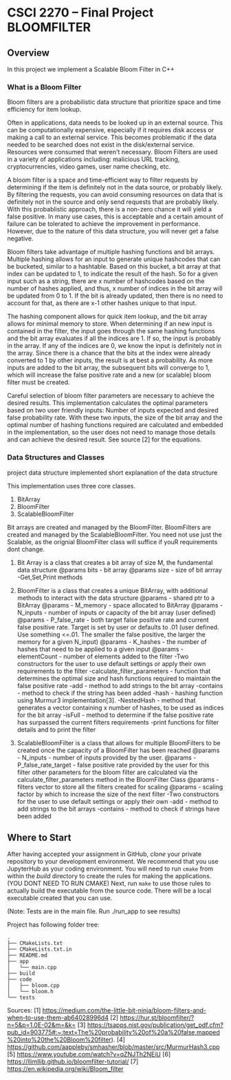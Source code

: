 # CSCI 2270 – Final Project BLOOMFILTER
## Overview

In this project we implement a Scalable Bloom Filter in C++

### What is a Bloom Filter

Bloom filters are a probabilistic data structure that prioritize space and time efficiency for item lookup.

Often in applications, data needs to be looked up in an external source. This can be computationally expensive, especially if it requires disk access or making a call to an external service. This becomes problematic if the data needed to be searched does not exist in the disk/external service. Resources were consumed that weren't necessary. Bloom Filters are used in a variety of applications including: malicious URL tracking, cryptocurrencies, video games, user name checking, etc.

A bloom filter is a space and time-efficient way to filter requests by determining if the item is definitely not in the data source, or probably likely. By filtering the requests, you can avoid consuming resources on data that is definitely not in the source and only send requests that are probably likely. With this probablistic approach, there is a non-zero chance it will yield a false positive. In many use cases, this is acceptable and a certain amount of failure can be tolerated to achieve the improvement in performance. However, due to the nature of this data structure, you will never get a false negative.

Bloom filters take advantage of multiple hashing functions and bit arrays. Multiple hashing allows for an input to generate unique hashcodes that can be bucketed, similar to a hashtable. Based on this bucket, a bit array at that index can be updated to 1, to indicate the result of the hash. So for a given input such as a string, there are x number of hashcodes based on the number of hashes applied, and thus, x number of indices in the bit array will be updated from 0 to 1. If the bit is already updated, then there is no need to account for that, as there are x-1 other hashes unique to that input.

The hashing component allows for quick item lookup, and the bit array allows for minimal memory to store.
When determining if an new input is contained in the filter, the input goes through the same hashing functions and the bit array evaluates if all the indices are 1. If so, the input is probably in the array. If any of the indices are 0, we know the input is definitely not in the array. Since there is a chance that the bits at the index were already converted to 1 by other inputs, the result is at best a probability. As more inputs are added to the bit array, the subsequent bits will converge to 1, which will increase the false positive rate and a new (or scalable) bloom filter must be created.

Careful selection of bloom filter parameters are necessary to achieve the desired results. This implementation calculates the optimal parameters based on two user friendly inputs: Number of inputs expected and desired false probability rate. With these two inputs, the size of the bit array and the optimal number of hashing functions required are calculated and embedded in the implementation, so the user does not need to manage those details and can achieve the desired result. See source [2] for the equations.




### Data Structures and Classes 
project data structure implemented
short explanation of the data structure

This implementation uses three core classes.
1) BitArray
2) BloomFilter
3) ScalableBloomFilter

Bit arrays are created and managed by the BloomFilter. BloomFilters are created and managed by the ScalableBloomFilter.
You need not use just the Scalable, as the orignial BloomFilter class will suffice if youR requirements dont change.

1) Bit Array is a class that creates a bit array of size M, the fundamental data structure
    @params bits - bit array
    @params size - size of bit arrray
    -Get,Set,Print methods
    
2) BloomFilter is a class that creates a unique BitArray, with additional methods to interact with the data structure
    @params - shared ptr to a BitArray 
    @params - M_memory - space allocated to BitArray
    @params - N_inputs - number of inputs or capacity of the bit array (user defined)
    @params - P_false_rate - both target false positive rate and current false positive rate. 
              Target is set by user or defaults to .01 (user defined. Use something <=.01. The smaller the false positive, the larger the memory for a given N_input)
    @params - K_hashes - the number of hashes that need to be applied to a given input
    @params - elementCount - number of elements added to the filter
    -Two constructors for the user to use default settings or apply their own requirements to the filter
    -calculate_filter_parameters - function that determines the optimal size and hash functions required to maintain the false positive rate
    -add - method to add strings to the bit array
    -contains - method to check if the string has been added
    -hash - hashing function using Murmur3 implementation[3].
    -NestedHash - method that generates a vector containing x number of hashes, to be used as indices for the bit array
    -isFull - method to determine if the false positive rate has surpassed the current filters requirements
    -print functions for filter details and to print the filter
    
    
3) ScalableBloomFilter is a class that allows for multiple BloomFilters to be created once the capacity of a BloomFilter has been reached
    @params - N_inputs - number of inputs provided by the user. 
    @params - P_false_rate_target - false positive rate provided by the user for this filter
              other parameters for the bloom filter are calculated via the calculate_filter_parameters method in the BloomFilter Class
    @params - filters vector to store all the filters created for scaling
    @params - scaling factor by which to increase the size of the next filter 
    -Two constructors for the user to use default settings or apply their own
    -add - method to add strings to the bit arrays
    -contains - method to check if strings have been added



## Where to Start
After having accepted your assignment in GitHub, _clone_ your private repository to your development environment.  We recommend that you use JupyterHub as your coding environment.
You will need to run ```cmake``` from within the _build_ directory to create the rules for making the applications. (YOU DONT NEED TO RUN CMAKE)
Next, run ```make``` to use those rules to actually build the executable from the source code.
There will be a local executable created that you can use.

(Note: Tests are in the main file. Run ./run_app to see results)

Project has following folder tree:
```
.  
├── CMakeLists.txt  
├── CMakeLists.txt.in  
├── README.md  
├── app  
│   └── main.cpp  
├── build  
├── code  
│   ├── bloom.cpp  
│   └── bloom.h  
└── tests   
```




Sources:
[1] https://medium.com/the-little-bit-ninja/bloom-filters-and-when-to-use-them-ab64028996d4
[2] https://hur.st/bloomfilter/?n=5&p=1.0E-02&m=&k=
[3] https://tsapps.nist.gov/publication/get_pdf.cfm?pub_id=903775#:~:text=The%20probability%20of%20a%20false,mapped%20into%20the%20Bloom%20filter).
[4] https://github.com/aappleby/smhasher/blob/master/src/MurmurHash3.cpp
[5] https://www.youtube.com/watch?v=qZNJTh2NEiU
[6] https://llimllib.github.io/bloomfilter-tutorial/
[7] https://en.wikipedia.org/wiki/Bloom_filter

